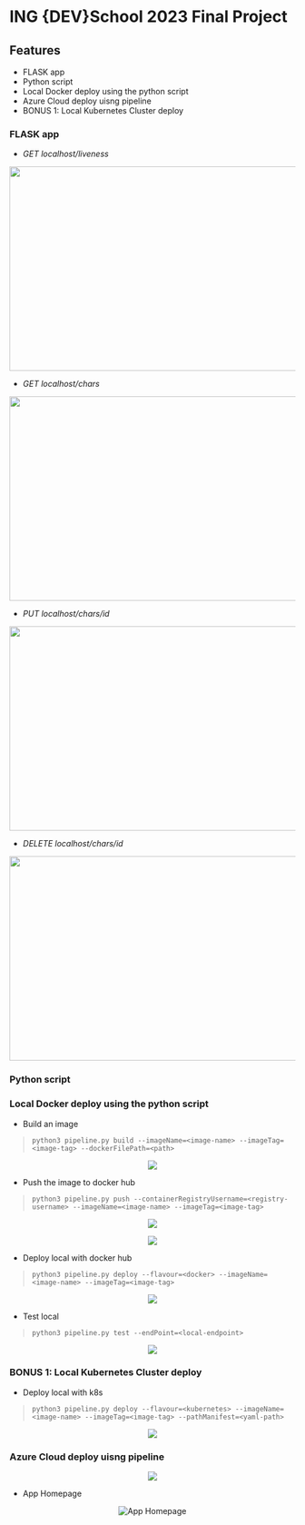 # ING {DEV}School 2023 Final Project

## Features

- FLASK app
- Python script
- Local Docker deploy using the python script
- Azure Cloud deploy uisng pipeline
- BONUS 1: Local Kubernetes Cluster deploy  

### FLASK app
- _GET localhost/liveness_

<p align="center">
<img src="https://github.com/Alexunder98/Proiect_DevOps/blob/master/img/get_liveness.png"
  width="640" height="360">
</p>

- _GET localhost/chars_

<p align="center">
<img src="https://github.com/Alexunder98/Proiect_DevOps/blob/master/img/get_chars.png"
  width="640" height="360">
</p>


- _PUT localhost/chars/id_

<p align="center">
<img src="https://github.com/Alexunder98/Proiect_DevOps/blob/master/img/put_char.png"
  width="640" height="360">
</p>

- _DELETE localhost/chars/id_

<p align="center">
<img src="https://github.com/Alexunder98/Proiect_DevOps/blob/master/img/del_char.png"
  width="640" height="360">
</p>

### Python script
### Local Docker deploy using the python script
- Build an image
>`python3 pipeline.py build --imageName=<image-name> --imageTag=<image-tag> --dockerFilePath=<path>`

<p align="center">
<img src="https://github.com/Alexunder98/Proiect_DevOps/blob/master/img/p1.png">
</p>

- Push the image to docker hub
>`python3 pipeline.py push --containerRegistryUsername=<registry-username> --imageName=<image-name> --imageTag=<image-tag>`

<p align="center">
<img src="https://github.com/Alexunder98/Proiect_DevOps/blob/master/img/p2.png">
</p>

<p align="center">
<img src="https://github.com/Alexunder98/Proiect_DevOps/blob/master/img/p3.png">
</p>

- Deploy local with docker hub
>`python3 pipeline.py deploy --flavour=<docker> --imageName=<image-name> --imageTag=<image-tag>`

<p align="center">
<img src="https://github.com/Alexunder98/Proiect_DevOps/blob/master/img/p4.png">
</p>

- Test local
>`python3 pipeline.py test --endPoint=<local-endpoint>`

<p align="center">
<img src="https://github.com/Alexunder98/Proiect_DevOps/blob/master/img/p5.png">
</p>

### BONUS 1: Local Kubernetes Cluster deploy  

- Deploy local with k8s
>`python3 pipeline.py deploy --flavour=<kubernetes> --imageName=<image-name> --imageTag=<image-tag> --pathManifest=<yaml-path>`

<p align="center">
<img src="https://github.com/Alexunder98/Proiect_DevOps/blob/master/img/p6.png">
</p>

### Azure Cloud deploy uisng pipeline

<p align="center">
<img src="https://github.com/Alexunder98/Proiect_DevOps/blob/master/img/az1.png">
</p>

- App Homepage
<p align="center">
<img src="https://github.com/Alexunder98/Proiect_DevOps/blob/master/img/homepage.png"
  alt="App Homepage">
</p>
